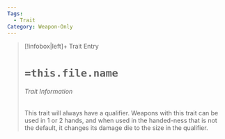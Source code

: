 ```yaml
---
Tags:
  - Trait
Category: Weapon-Only
---
```

> [!infobox|left]+ Trait Entry
> # `=this.file.name`
> ###### Trait Information
> This trait will always have a qualifier. Weapons with this trait can be used in 1 or 2 hands, and when used in the handed-ness that is not the default, it changes its damage die to the size in the qualifier.